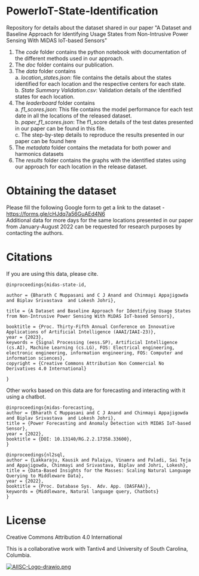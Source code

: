 # PowerIoT-State-Identification
Repository for details about the dataset shared in our paper "A Dataset and Baseline Approach for Identifying Usage States from Non-Intrusive Power Sensing With MiDAS IoT-based Sensors"
1. The _code_ folder contains the python notebook with documentation of the different methods used in our approach.
2. The _doc_ folder contains our publication.
3. The _data_ folder contains \
  a. _location_states.json_: file contains the details about the states identified for each location and the respective centers for each state. \
  b. _State Summary Validation.csv_: Validation details of the identified states for each location.
4. The _leaderboard_ folder contains \
  a. _f1_scores.json_: This file contains the model performance for each test date in all the locations of the released dataset. \
  b. _paper_f1_scores.json_: The f1_score details of the test dates presented in our paper can be found in this file. \
  c. The step-by-step details to reproduce the results presented in our paper can be found here
5. The _metadata_ folder contains the metadata for both power and harmonics datasets
6. The _results_ folder contains the graphs with the identified states using our approach for each location in the release dataset. 


# Obtaining the dataset
Please fill the following Google form to get a link to the dataset - https://forms.gle/cHJdq7a56GuAEd4N6 \
Additional data for more days for the same locations presented in our paper from January-August 2022 can be requested for research purposes by contacting the authors.

# Citations
If you are using this data, please cite.
```
@inproceedings{midas-state-id,

author = {Bharath C Muppasani and C J Anand and Chinmayi Appajigowda  and Biplav Srivastava  and Lokesh Johri},

title = {A Dataset and Baseline Approach for Identifying Usage States from Non-Intrusive Power Sensing With MiDAS IoT-based Sensors},

booktitle = {Proc. Thirty-Fifth Annual Conference on Innovative Applications of Artificial Intelligence (AAAI/IAAI-23)},
year = {2023},
keywords = {Signal Processing (eess.SP), Artificial Intelligence (cs.AI), Machine Learning (cs.LG), FOS: Electrical engineering, electronic engineering, information engineering, FOS: Computer and information sciences},
copyright = {Creative Commons Attribution Non Commercial No Derivatives 4.0 International}

}
```
Other works based on this data are for forecasting and interacting with it using a chatbot.
```
@inproceedings{midas-forecasting,
author = {Bharath C Muppasani and C J Anand and Chinmayi Appajigowda  and Biplav Srivastava  and Lokesh Johri},
title = {Power Forecasting and Anomaly Detection with MIDAS IoT-based Sensor},
year = {2022},
booktitle = {DOI: 10.13140/RG.2.2.17358.33600},
}
```
```
@inproceedings{nl2sql,
author = {Lakkaraju, Kausik and Palaiya, Vinamra and Paladi, Sai Teja and Appajigowda, Chinmayi and Srivastava, Biplav and Johri, Lokesh},
title = {Data-Based Insights for the Masses: Scaling Natural Language Querying to Middleware Data},
year = {2022},
booktitle = {Proc. Database Sys.  Adv. App. (DASFAA)},
keywords = {Middleware, Natural language query, Chatbots}
}
```


# License
Creative Commons Attribution 4.0 International

This is a collaborative work with Tantiv4 and University of South Carolina, Columbia.

[![AIISC-Logo-drawio.png](https://i.postimg.cc/CMWQWrzV/AIISC-Logo-drawio.png)](https://postimg.cc/XXkL58f2)

